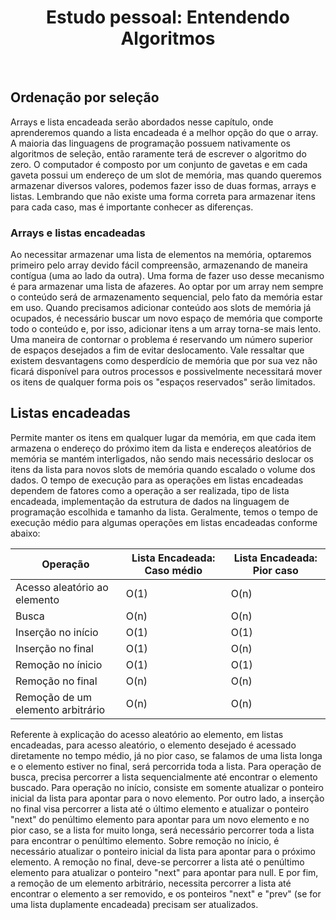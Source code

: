 <h1 align="center">
  Estudo pessoal: Entendendo Algoritmos
</h1>

</br>

## Ordenação por seleção
Arrays e lista encadeada serão abordados nesse capítulo, onde aprenderemos quando a lista encadeada é a melhor opção do que o array.
A maioria das linguagens de programação possuem nativamente os algoritmos de seleção, então raramente terá de escrever o algoritmo do zero.
O computador é composto por um conjunto de gavetas e em cada gaveta possui um endereço de um slot de memória, mas quando queremos armazenar diversos valores, podemos fazer isso de duas formas, arrays e listas. Lembrando que não existe uma forma correta para armazenar itens para cada caso, mas é importante conhecer as diferenças. 

### Arrays e listas encadeadas
Ao necessitar armazenar uma lista de elementos na memória, optaremos primeiro pelo array devido fácil compreensão, armazenando de maneira contígua (uma ao lado da outra). Uma forma de fazer uso desse mecanismo é para armazenar uma lista de afazeres. Ao optar por um array nem sempre o conteúdo será de armazenamento sequencial, pelo fato da memória estar em uso.
Quando precisamos adicionar conteúdo aos slots de memória já ocupados, é necessário buscar um novo espaço de memória que comporte todo o conteúdo e, por isso, adicionar itens a um array torna-se mais lento. Uma maneira de contornar o problema é reservando um número superior de espaços desejados a fim de evitar deslocamento. Vale ressaltar que existem desvantagens como desperdício de memória que por sua vez não ficará disponível para outros processos e possivelmente necessitará mover os itens de qualquer forma pois os "espaços reservados" serão limitados.

## Listas encadeadas
Permite manter os itens em qualquer lugar da memória, em que cada item armazena o endereço do próximo item da lista e endereços aleatórios de memória se mantém interligados, não sendo mais necessário deslocar os itens da lista para novos slots de memória quando escalado o volume dos dados. O tempo de execução para as operações em listas encadeadas dependem de fatores como a operação a ser realizada, tipo de lista encadeada, implementação da estrutura de dados na linguagem de programação escolhida e tamanho da lista. Geralmente, temos o tempo de execução médio para algumas operações em listas encadeadas conforme abaixo:

| Operação                          | Lista Encadeada: Caso médio | Lista Encadeada: Pior caso |
| --------------------------------- | --------------------------- | -------------------------- |
| Acesso aleatório ao elemento      |              O(1)           |             O(n)           | 
| Busca                             |              O(n)           |             O(n)           |
| Inserção no início                |              O(1)           |             O(1)           |
| Inserção no final                 |              O(1)           |             O(n)           |
| Remoção no ínicio                 |              O(1)           |             O(1)           |
| Remoção no final                  |              O(n)           |             O(n)           |
| Remoção de um elemento arbitrário |              O(n)           |             O(n)           |

Referente à explicação do acesso aleatório ao elemento, em listas encadeadas, para acesso aleatório, o elemento desejado é acessado diretamente no tempo médio, já no pior caso, se falamos de uma lista longa e o elemento estiver no final, será percorrida toda a lista. Para operação de busca, precisa percorrer a lista sequencialmente até encontrar o elemento buscado.
Para operação no início, consiste em somente atualizar o ponteiro inicial da lista para apontar para o novo elemento. Por outro lado, a inserção no final visa percorrer a lista até o último elemento e atualizar o ponteiro "next" do penúltimo elemento para apontar para um novo elemento e no pior caso, se a lista for muito longa, será necessário percorrer toda a lista para encontrar o penúltimo elemento.
Sobre remoção no ínicio, é necessário atualizar o ponteiro inicial da lista para apontar para o próximo elemento. A remoção no final, deve-se percorrer a lista até o penúltimo elemento para atualizar o ponteiro "next" para apontar para null. E por fim, a remoção de um elemento arbitrário, necessita percorrer a lista até encontrar o elemento a ser removido, e os ponteiros "next" e "prev" (se for uma lista duplamente encadeada) precisam ser atualizados.